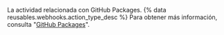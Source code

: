 La actividad relacionada con GitHub Packages. {% data reusables.webhooks.action_type_desc %} Para obtener más información, consulta "[GitHub Packages](/packages)".